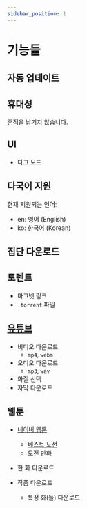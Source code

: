 ```yaml
---
sidebar_position: 1
---
```


# 기능들

## 자동 업데이트

## 휴대성

흔적을 남기지 않습니다.

## UI

- 다크 모드

## 다국어 지원

현재 지원되는 언어:

- en: 영어 (English)
- ko: 한국어 (Korean)

## 집단 다운로드

<!-- ```json title="example.json"
{
  "youtube.com": [
    {
      "url": "https://www.youtube.com/watch?v=dQw4w9WgXcQ",
      "fileType": "mp4"
    }
  ]
}
``` -->

## 토렌트

- 마그넷 링크
- `.torrent` 파일

## [유튜브](https://youtube.com)

- 비디오 다운로드
  - `mp4`, `webm`
- 오디오 다운로드
  - `mp3`, `wav`
- 화질 선택
- 자막 다운로드

## 웹툰

- [네이버 웹툰](https://comic.naver.com)

  - [베스트 도전](https://comic.naver.com/genre/bestChallenge)
  - [도전 만화](https://comic.naver.com/genre/challenge)

- 한 화 다운로드
- 작품 다운로드
  - 특정 화(들) 다운로드

